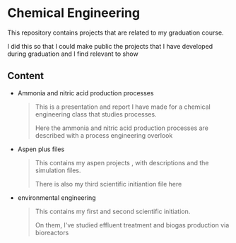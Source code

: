 # Chemical Engineering

This repository contains projects that are related to my graduation course. 

I did this so that I could make public the projects that I have developed during graduation and I find relevant to show 

## Content

- Ammonia and nitric acid production processes 

  > This is a presentation and report I have made for a chemical engineering class that studies processes. 
  >
  > Here the ammonia and nitric acid production processes are described with a process engineering overlook

- Aspen plus files

  > This contains my aspen projects , with descriptions and the simulation files. 
  >
  > There is also my third scientific initiantion file here

- environmental engineering

  > This contains my first and second scientific initiation. 
  >
  > On them, I've studied effluent treatment and biogas production via bioreactors

  

